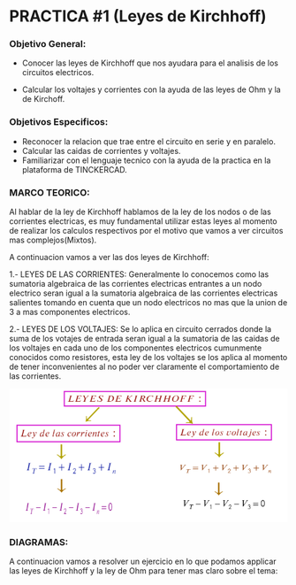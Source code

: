 # PRACTICA #1 (Leyes de Kirchhoff)

### Objetivo General:
- Conocer las leyes de Kirchhoff que nos ayudara para el analisis de los circuitos electricos.
 
- Calcular los voltajes y corrientes con la ayuda de las leyes de Ohm y la de Kirchoff.

### Objetivos Especificos:

- Reconocer la relacion que trae entre el circuito en serie y en paralelo.
- Calcular las caidas de corrientes y voltajes.
- Familiarizar con el lenguaje tecnico con la ayuda de la practica en la plataforma de TINCKERCAD.

### MARCO TEORICO:

 Al hablar de la ley de Kirchhoff hablamos de la ley de los nodos o de las corrientes electricas, es muy fundamental utilizar estas leyes al momento de realizar los calculos respectivos por el motivo que vamos  a ver circuitos mas complejos(Mixtos).
 
 A continuacion vamos a ver las dos leyes de Kirchhoff:
 
 1.- LEYES DE LAS CORRIENTES: Generalmente lo conocemos como las  sumatoria algebraica de las corrientes electricas entrantes a un nodo electrico seran igual a la sumatoria algebraica de las corrientes electricas salientes tomando en cuenta que un nodo  electricos no mas que la union de 3 a mas componentes electricos.
 
  2.- LEYES DE LOS VOLTAJES: Se lo aplica en circuito cerrados donde la suma de los votajes de entrada  seran igual a la sumatoria de las caidas de los voltajes en cada uno de los componentes electricos cumunmente conocidos como resistores, esta ley de los voltajes se los aplica  al momento de tener inconvenientes al no poder ver claramente el comportamiento de las corrientes.
  
![](https://github.com/JonathanGuaman/Laboratorios/blob/main/Img/Mapa%20Conceptual.png)

### DIAGRAMAS:
A continuacion vamos a resolver un ejercicio en lo que podamos applicar las leyes de Kirchhoff y la ley de Ohm para tener mas claro sobre el tema:
